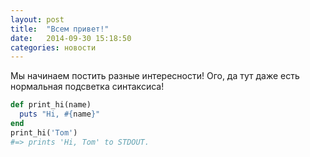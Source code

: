 ```yaml
---
layout: post
title:  "Всем привет!"
date:   2014-09-30 15:18:50
categories: новости
---
```


Мы начинаем постить разные интересности! Ого, да тут даже есть нормальная подсветка синтаксиса!

```ruby
def print_hi(name)
  puts "Hi, #{name}"
end
print_hi('Tom')
#=> prints 'Hi, Tom' to STDOUT.
```
